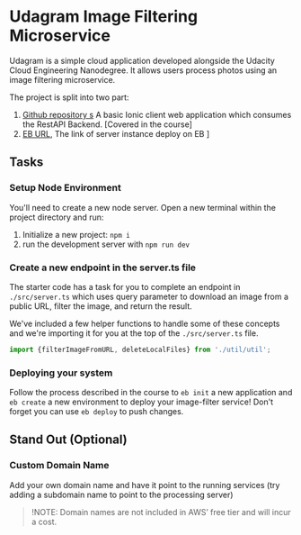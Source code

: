 # Udagram Image Filtering Microservice

Udagram is a simple cloud application developed alongside the Udacity Cloud Engineering Nanodegree. It allows users process photos using an image filtering microservice.

The project is split into two part:
1. [Github repository s](https://github.com/rgues/cloud-developer/tree/master/course-02/project/image-filter-starter-code)
A basic Ionic client web application which consumes the RestAPI Backend. [Covered in the course]
2. [EB URL](Udagramrguesdev-env.eba-pyifi3pc.us-east-1.elasticbeanstalk.com), The link of server instance deploy on EB ]


## Tasks

### Setup Node Environment

You'll need to create a new node server. Open a new terminal within the project directory and run:

1. Initialize a new project: `npm i`
2. run the development server with `npm run dev`

### Create a new endpoint in the server.ts file

The starter code has a task for you to complete an endpoint in `./src/server.ts` which uses query parameter to download an image from a public URL, filter the image, and return the result.

We've included a few helper functions to handle some of these concepts and we're importing it for you at the top of the `./src/server.ts`  file.

```typescript
import {filterImageFromURL, deleteLocalFiles} from './util/util';
```

### Deploying your system

Follow the process described in the course to `eb init` a new application and `eb create` a new environment to deploy your image-filter service! Don't forget you can use `eb deploy` to push changes.

## Stand Out (Optional)


### Custom Domain Name

Add your own domain name and have it point to the running services (try adding a subdomain name to point to the processing server)
> !NOTE: Domain names are not included in AWS’ free tier and will incur a cost.
